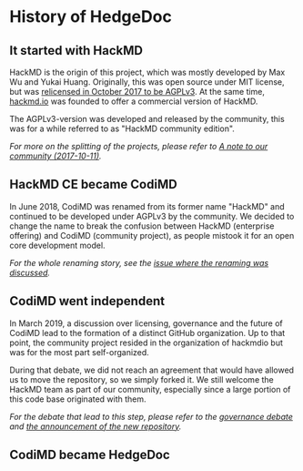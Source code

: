 # History of HedgeDoc

## It started with HackMD

HackMD is the origin of this project, which was mostly developed by Max Wu and
Yukai Huang. Originally, this was open source under MIT license, but was
[relicensed in October 2017 to be AGPLv3](https://github.com/hackmdio/codimd/pull/578).
At the same time, [hackmd.io](https://hackmd.io) was founded to offer a
commercial version of HackMD.

The AGPLv3-version was developed and released by the community, this was for a
while referred to as "HackMD community edition".

*For more on the splitting of the projects, please refer to [A note to our community (2017-10-11)](https://hackmd.io/c/community-news/https%3A%2F%2Fhackmd.io%2Fs%2Fr1_4j9_hZ).*

## HackMD CE became CodiMD

In June 2018, CodiMD was renamed from its former name "HackMD" and continued to
be developed under AGPLv3 by the community. We decided to change the name to
break the confusion between HackMD (enterprise offering) and CodiMD (community
project), as people mistook it for an open core development model.

*For the whole renaming story, see the [issue where the renaming was discussed](https://github.com/hackmdio/hackmd/issues/720).*

## CodiMD went independent

In March 2019, a discussion over licensing, governance and the future of CodiMD
lead to the formation of a distinct GitHub organization. Up to that point, the
community project resided in the organization of hackmdio but was for the most
part self-organized.

During that debate, we did not reach an agreement that would have allowed us to
move the repository, so we simply forked it. We still welcome the HackMD team
as part of our community, especially since a large portion of this code base
originated with them.

*For the debate that lead to this step, please refer to the [governance debate](https://github.com/hackmdio/hackmd/issues/1170) and [the announcement of the new repository](https://github.com/hedgedoc/hedgedoc/issues/10).*

## CodiMD became HedgeDoc

<to be filled>
